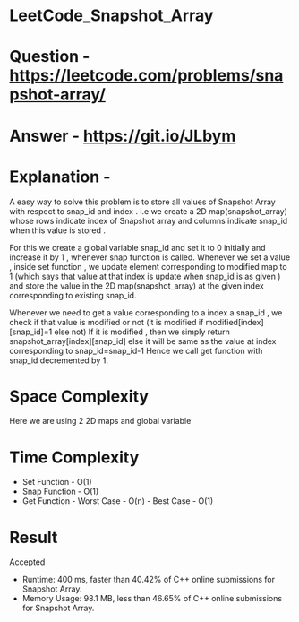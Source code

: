 # LeetCode_Snapshot_Array 
# Question - https://leetcode.com/problems/snapshot-array/
# Answer - https://git.io/JLbym
# Explanation - 

A easy way to solve this problem is to store all values of Snapshot Array with respect to snap_id and index .
i.e we create a 2D map(snapshot_array) whose rows indicate index of Snapshot array and columns indicate snap_id when this value is stored .

For this we create a global variable snap_id and set it to 0 initially and increase it by 1 , whenever snap function is called.
Whenever we set a value , inside set function , we update element corresponding to modified map to 1 (which says that value at that index is update when snap_id is as given )
and store the value in the 2D map(snapshot_array) at the given index corresponding to existing snap_id.

Whenever we need to get a value corresponding to a index a snap_id , we check if that value is modified or not (it is modified if modified[index][snap_id]=1 else not)
If it is modified , then we simply return snapshot_array[index][snap_id]
else it will be same as the value at index corresponding to snap_id=snap_id-1 
Hence we call get function with snap_id decremented by 1.

# Space Complexity
Here we are using 2 2D maps and global variable 

# Time Complexity
   - Set Function - O(1)
   - Snap Function - O(1)
   - Get Function 
         - Worst Case - O(n)
         - Best Case - O(1)
         
 # Result 
 Accepted 
 - Runtime: 400 ms, faster than 40.42% of C++ online submissions for Snapshot Array.
 - Memory Usage: 98.1 MB, less than 46.65% of C++ online submissions for Snapshot Array.


